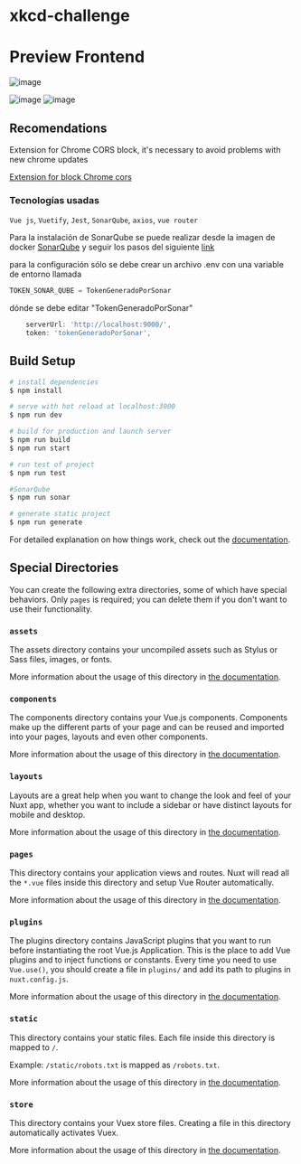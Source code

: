 # xkcd-challenge

# Preview Frontend

![image](https://user-images.githubusercontent.com/57992471/158006345-e3b06b36-a970-40fd-92a3-e3b149e2f253.png)

![image](https://user-images.githubusercontent.com/57992471/158006633-ad7fb77c-4c30-4767-8243-6962e23c6f23.png)
![image](https://user-images.githubusercontent.com/57992471/158006644-c35c80e6-a2e7-4523-89a3-833caa97b094.png)

## Recomendations

Extension for Chrome CORS block, it's necessary to avoid problems with new chrome updates

[Extension for block Chrome cors](https://chrome.google.com/webstore/detail/cors-unblock/lfhmikememgdcahcdlaciloancbhjino/related?hl=es)

### Tecnologías usadas

`Vue js`, `Vuetify`, `Jest`, `SonarQube`, `axios`, `vue router `

Para la instalación de SonarQube se puede realizar desde la imagen de docker
[SonarQube](https://hub.docker.com/_/sonarqube?tab=tags)
y seguir los pasos del siguiente [link](https://docs.sonarqube.org/latest/setup/get-started-2-minutes/)

para la configuración sólo se debe crear un archivo .env con una variable de entorno llamada

```js
TOKEN_SONAR_QUBE = TokenGeneradoPorSonar
```

dónde se debe editar "TokenGeneradoPorSonar"

```js
    serverUrl: 'http://localhost:9000/',
    token: 'tokenGeneradoPorSonar',

```

## Build Setup

```bash
# install dependencies
$ npm install

# serve with hot reload at localhost:3000
$ npm run dev

# build for production and launch server
$ npm run build
$ npm run start

# run test of project
$ npm run test

#SonarQube
$ npm run sonar

# generate static project
$ npm run generate
```

For detailed explanation on how things work, check out the [documentation](https://nuxtjs.org).

## Special Directories

You can create the following extra directories, some of which have special behaviors. Only `pages` is required; you can delete them if you don't want to use their functionality.

### `assets`

The assets directory contains your uncompiled assets such as Stylus or Sass files, images, or fonts.

More information about the usage of this directory in [the documentation](https://nuxtjs.org/docs/2.x/directory-structure/assets).

### `components`

The components directory contains your Vue.js components. Components make up the different parts of your page and can be reused and imported into your pages, layouts and even other components.

More information about the usage of this directory in [the documentation](https://nuxtjs.org/docs/2.x/directory-structure/components).

### `layouts`

Layouts are a great help when you want to change the look and feel of your Nuxt app, whether you want to include a sidebar or have distinct layouts for mobile and desktop.

More information about the usage of this directory in [the documentation](https://nuxtjs.org/docs/2.x/directory-structure/layouts).

### `pages`

This directory contains your application views and routes. Nuxt will read all the `*.vue` files inside this directory and setup Vue Router automatically.

More information about the usage of this directory in [the documentation](https://nuxtjs.org/docs/2.x/get-started/routing).

### `plugins`

The plugins directory contains JavaScript plugins that you want to run before instantiating the root Vue.js Application. This is the place to add Vue plugins and to inject functions or constants. Every time you need to use `Vue.use()`, you should create a file in `plugins/` and add its path to plugins in `nuxt.config.js`.

More information about the usage of this directory in [the documentation](https://nuxtjs.org/docs/2.x/directory-structure/plugins).

### `static`

This directory contains your static files. Each file inside this directory is mapped to `/`.

Example: `/static/robots.txt` is mapped as `/robots.txt`.

More information about the usage of this directory in [the documentation](https://nuxtjs.org/docs/2.x/directory-structure/static).

### `store`

This directory contains your Vuex store files. Creating a file in this directory automatically activates Vuex.

More information about the usage of this directory in [the documentation](https://nuxtjs.org/docs/2.x/directory-structure/store).
